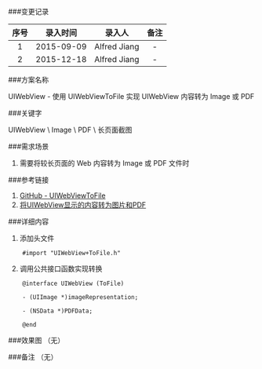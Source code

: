 ###变更记录

| 序号 | 录入时间 | 录入人 | 备注 |
|:--------:|:--------:|:--------:|:--------:|
| 1 | 2015-09-09 | Alfred Jiang | - |
| 2 | 2015-12-18 | Alfred Jiang | - |

###方案名称

UIWebView - 使用 UIWebViewToFile 实现 UIWebView 内容转为 Image 或 PDF

###关键字

UIWebView \ Image \ PDF \ 长页面截图

###需求场景

1. 需要将较长页面的 Web 内容转为 Image 或 PDF 文件时

###参考链接

1. [GitHub - UIWebViewToFile](https://github.com/tracy-e/UIWebViewToFile)
2. [将UIWebView显示的内容转为图片和PDF](http://esoftmobile.com/2013/06/10/%E5%B0%86uiwebview%E6%98%BE%E7%A4%BA%E5%86%85%E5%AE%B9%E8%BD%AC%E4%B8%BA%E5%9B%BE%E7%89%87%E5%92%8Cpdf/)

###详细内容

1. 添加头文件
```
    #import "UIWebView+ToFile.h"
```
2. 调用公共接口函数实现转换
```
    @interface UIWebView (ToFile)

    - (UIImage *)imageRepresentation;

    - (NSData *)PDFData;

    @end
```

###效果图
（无）

###备注
（无）

